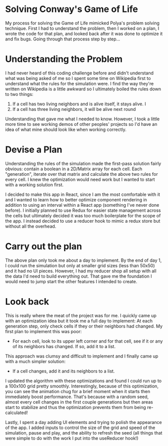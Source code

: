# Solving Conway's Game of Life

My process for solving the Game of Life mimicked Polya's problem solving technique. First I had to understand the problem, then I worked on a plan, I wrote the code for that plan, and looked back after it was done to optimize it and fix bugs. Going through that process step by step...

# Understanding the Problem

I had never heard of this coding challenge before and didn't understand what was being asked of me so I spent some time on Wikipedia first to understand what the rules for the simulation were. I find the way they're written on Wikipedia is a little awkward so I ultimately boiled the rules down to two things:

1. If a cell has two living neighbors and is alive itself, it stays alive. I
2. If a cell has three living neighbors, it will be alive next round

Understanding that gave me what I needed to know. However, I took a little more time to see working demos of other peoples' projects so I'd have an idea of what mine should look like when working correctly.

# Devise a Plan

Understanding the rules of the simulation made the first-pass solution fairly obvious: contain a boolean in a 2D/Matrix array for each cell. Each "generation", iterate over that matrix and calculate the above two rules for every cell. I knew the optimization would need work but I wanted to start with a working solution first.

I decided to make this app in React, since I am the most comfortable with it and I wanted to learn how to better optimize component rendering in addition to using an interval within a React app (something I've never done before). I initially planned to use Redux for easier state management across the cells but ultimately decided it was too much boilerplate for the scope of the app. I instead decided to use a reducer hook to mimic a redux store but without all the overhead.

# Carry out the plan

The above plan only took me about a day to implement. By the end of day 1, I could run the simulation but only at smaller grid sizes (less than 50x50) and it had no UI pieces. However, I had my reducer shop all setup with all the data I'd need to build everything out. That gave me the foundation I would need to jump start the other features I intended to create.

# Look back

This is really where the meat of the project was for me. I quickly came up with an optimization idea but it took me a full day to implement: At each generation step, only check cells if they or their neighbors had changed. My first plan to implement this was poor:

- For each cell, look to its upper left corner and for that cell, see if it or any of its neighbors has changed. If so, add it to a list.

This approach was clumsy and difficult to implement and I finally came up with a much simpler solution:

- If a cell changes, add it and its neighbors to a list.

I updated the algorithm with these optimizations and found I could run up to a 100x100 grid pretty smoothly. Interestingly, because of this optimization, you can see the animation chug for a brief moment when it starts then immediately boost performance. That's because with a random seed, almost every cell changes in the first couple generations but then areas start to stabilize and thus the optimization prevents them from being re-calculated!

Lastly, I spent a day adding UI elements and trying to polish the appearance of the app. I added inputs to control the size of the grid and speed of the simulation, pause and play, and the ability to refresh the seed (all things that were simple to do with the work I put into the useReducer hook!)
